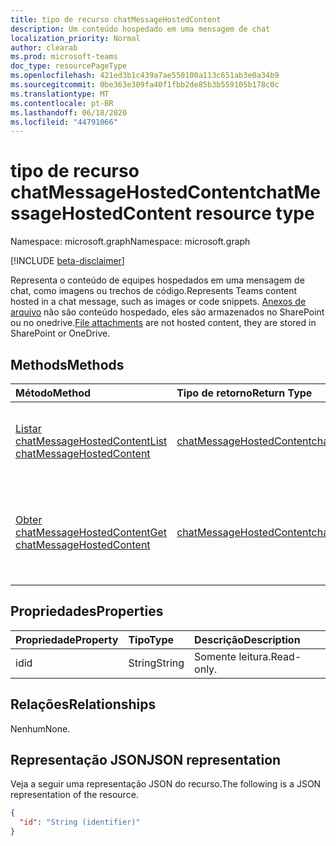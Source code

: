 ```yaml
---
title: tipo de recurso chatMessageHostedContent
description: Um conteúdo hospedado em uma mensagem de chat
localization_priority: Normal
author: clearab
ms.prod: microsoft-teams
doc_type: resourcePageType
ms.openlocfilehash: 421ed3b1c439a7ae550100a113c651ab3e0a34b9
ms.sourcegitcommit: 0be363e309fa40f1fbb2de85b3b559105b178c0c
ms.translationtype: MT
ms.contentlocale: pt-BR
ms.lasthandoff: 06/18/2020
ms.locfileid: "44791066"
---
```

# <a name="chatmessagehostedcontent-resource-type"></a><span data-ttu-id="f4347-103">tipo de recurso chatMessageHostedContent</span><span class="sxs-lookup"><span data-stu-id="f4347-103">chatMessageHostedContent resource type</span></span>

<span data-ttu-id="f4347-104">Namespace: microsoft.graph</span><span class="sxs-lookup"><span data-stu-id="f4347-104">Namespace: microsoft.graph</span></span>

[!INCLUDE [beta-disclaimer](../../includes/beta-disclaimer.md)]

<span data-ttu-id="f4347-105">Representa o conteúdo de equipes hospedados em uma mensagem de chat, como imagens ou trechos de código.</span><span class="sxs-lookup"><span data-stu-id="f4347-105">Represents Teams content hosted in a chat message, such as images or code snippets.</span></span>
<span data-ttu-id="f4347-106">[Anexos de arquivo](chatmessageattachment.md) não são conteúdo hospedado, eles são armazenados no SharePoint ou no onedrive.</span><span class="sxs-lookup"><span data-stu-id="f4347-106">[File attachments](chatmessageattachment.md) are not hosted content, they are stored in SharePoint or OneDrive.</span></span>

## <a name="methods"></a><span data-ttu-id="f4347-107">Methods</span><span class="sxs-lookup"><span data-stu-id="f4347-107">Methods</span></span>

| <span data-ttu-id="f4347-108">Método</span><span class="sxs-lookup"><span data-stu-id="f4347-108">Method</span></span>       | <span data-ttu-id="f4347-109">Tipo de retorno</span><span class="sxs-lookup"><span data-stu-id="f4347-109">Return Type</span></span> | <span data-ttu-id="f4347-110">Descrição</span><span class="sxs-lookup"><span data-stu-id="f4347-110">Description</span></span> |
|:-------------|:------------|:------------|
| [<span data-ttu-id="f4347-111">Listar chatMessageHostedContent</span><span class="sxs-lookup"><span data-stu-id="f4347-111">List chatMessageHostedContent</span></span>](../api/chatmessage-list-chatmessagehostedcontents.md) | [<span data-ttu-id="f4347-112">chatMessageHostedContent</span><span class="sxs-lookup"><span data-stu-id="f4347-112">chatMessageHostedContent</span></span>](chatmessagehostedcontent.md) | <span data-ttu-id="f4347-113">Recupere a lista de **chatMessageHostedContent** para uma mensagem.</span><span class="sxs-lookup"><span data-stu-id="f4347-113">Retrieve the list of **chatMessageHostedContent** for a message.</span></span> |
| [<span data-ttu-id="f4347-114">Obter chatMessageHostedContent</span><span class="sxs-lookup"><span data-stu-id="f4347-114">Get chatMessageHostedContent</span></span>](../api/chatmessagehostedcontent-get.md) | [<span data-ttu-id="f4347-115">chatMessageHostedContent</span><span class="sxs-lookup"><span data-stu-id="f4347-115">chatMessageHostedContent</span></span>](chatmessagehostedcontent.md) | <span data-ttu-id="f4347-116">Leia as propriedades e os relacionamentos de um objeto **chatMessageHostedContent** .</span><span class="sxs-lookup"><span data-stu-id="f4347-116">Read the properties and relationships of a **chatMessageHostedContent** object.</span></span> |

## <a name="properties"></a><span data-ttu-id="f4347-117">Propriedades</span><span class="sxs-lookup"><span data-stu-id="f4347-117">Properties</span></span>

| <span data-ttu-id="f4347-118">Propriedade</span><span class="sxs-lookup"><span data-stu-id="f4347-118">Property</span></span>     | <span data-ttu-id="f4347-119">Tipo</span><span class="sxs-lookup"><span data-stu-id="f4347-119">Type</span></span>        | <span data-ttu-id="f4347-120">Descrição</span><span class="sxs-lookup"><span data-stu-id="f4347-120">Description</span></span> |
|:-------------|:------------|:------------|
|<span data-ttu-id="f4347-121">id</span><span class="sxs-lookup"><span data-stu-id="f4347-121">id</span></span>|<span data-ttu-id="f4347-122">String</span><span class="sxs-lookup"><span data-stu-id="f4347-122">String</span></span>| <span data-ttu-id="f4347-123">Somente leitura.</span><span class="sxs-lookup"><span data-stu-id="f4347-123">Read-only.</span></span>|

## <a name="relationships"></a><span data-ttu-id="f4347-124">Relações</span><span class="sxs-lookup"><span data-stu-id="f4347-124">Relationships</span></span>

<span data-ttu-id="f4347-125">Nenhum</span><span class="sxs-lookup"><span data-stu-id="f4347-125">None.</span></span>

## <a name="json-representation"></a><span data-ttu-id="f4347-126">Representação JSON</span><span class="sxs-lookup"><span data-stu-id="f4347-126">JSON representation</span></span>

<span data-ttu-id="f4347-127">Veja a seguir uma representação JSON do recurso.</span><span class="sxs-lookup"><span data-stu-id="f4347-127">The following is a JSON representation of the resource.</span></span>

<!-- {
  "blockType": "resource",
  "optionalProperties": [

  ],
  "@odata.type": "microsoft.graph.chatMessageHostedContent",
  "baseType": "",
  "keyProperty": "id"
}-->

```json
{
  "id": "String (identifier)"
}
```

<!-- uuid: 16cd6b66-4b1a-43a1-adaf-3a886856ed98
2019-02-04 14:57:30 UTC -->
<!-- {
  "type": "#page.annotation",
  "description": "chatMessageHostedContent resource",
  "keywords": "",
  "section": "documentation",
  "tocPath": ""
}-->
